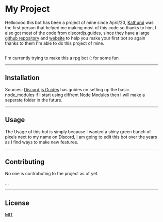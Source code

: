 <h1>My Project</h1>
<p>Hellooooo this bot has been a project of mine since April/23, <a href="https://github.com/Kathund">Kathund</a> was the first person that helped me making most of this code so thanks to him, I also got most of the code from discordjs.guides, since they have a large <a href="https://github.com/discordjs/guide/tree/main/code-samples">github repository</a> and <a href="https://discordjs.guide/">website</a> to help you make your first bot so again thanks to them I'm able to do this project of mine.</p> 
<br>
I'm currently trying to make this a rpg bot (: for some fun
</br>
<hr>
<h2>Installation</h2>
<p>Sources: <a href="https://discordjs.guide/preparations/">Discord.js Guides</a> has guides on setting up the basic node_modules if I start using diffrent Node Modules then I will make a seperate folder in the future.</p>
<hr>
<h2>Usage</h2>
<p>The Usage of this bot is simply because I wanted a shiny green bunch of pixels next to my name on Discord, I am going to edit this bot over the years as I find ways to make new features.</p>
<hr>
<h2>Contributing</h2>
<p>No one is controbuting to the project as of yet.</p>
...
<hr>
<h2>License</h2>
<p><a href="https://github.com/SugnaXD/DBot/blob/main/LICENSE">MIT</a></p>
